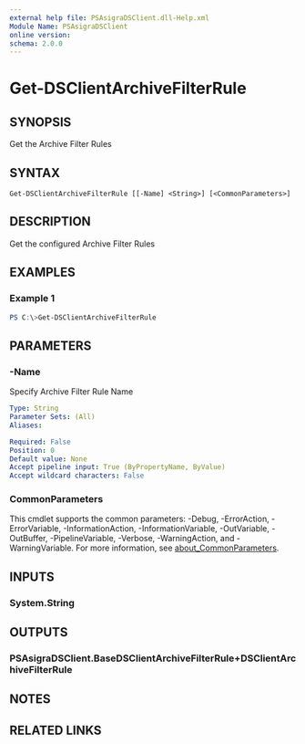```yaml
---
external help file: PSAsigraDSClient.dll-Help.xml
Module Name: PSAsigraDSClient
online version:
schema: 2.0.0
---
```


# Get-DSClientArchiveFilterRule

## SYNOPSIS
Get the Archive Filter Rules

## SYNTAX

```
Get-DSClientArchiveFilterRule [[-Name] <String>] [<CommonParameters>]
```

## DESCRIPTION
Get the configured Archive Filter Rules

## EXAMPLES

### Example 1
```powershell
PS C:\>Get-DSClientArchiveFilterRule
```


## PARAMETERS

### -Name
Specify Archive Filter Rule Name

```yaml
Type: String
Parameter Sets: (All)
Aliases:

Required: False
Position: 0
Default value: None
Accept pipeline input: True (ByPropertyName, ByValue)
Accept wildcard characters: False
```

### CommonParameters
This cmdlet supports the common parameters: -Debug, -ErrorAction, -ErrorVariable, -InformationAction, -InformationVariable, -OutVariable, -OutBuffer, -PipelineVariable, -Verbose, -WarningAction, and -WarningVariable. For more information, see [about_CommonParameters](http://go.microsoft.com/fwlink/?LinkID=113216).

## INPUTS

### System.String

## OUTPUTS

### PSAsigraDSClient.BaseDSClientArchiveFilterRule+DSClientArchiveFilterRule

## NOTES

## RELATED LINKS
